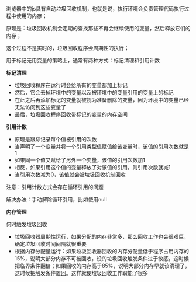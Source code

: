 浏览器中的js具有自动垃圾回收机制，也就是说，执行环境会负责管理代码执行过程中使用的内存；

原理是：垃圾回收机制会定期的查找那些不再会继续使用的变量，然后释放它们的内存；

这个过程不是实时的，垃圾回收程序会周期性的执行；

用于标记无用变量的策略上，通常有两种方式：标记清理和引用计数

**标记清理**

* 垃圾回收程序在运行时会给所有的变量都加上标记
* 然后，它会去掉环境中的变量以及被环境中的变量引用的变量上的标记
* 在此之后再添加标记的变量就被视为准备删除的变量，因为环境中的变量已经无法访问到这些变量了
* 最后，垃圾回收程序回收带标记的变量的内存空间

**引用计数**

* 原理是跟踪记录每个值被引用的次数
* 当声明了一个变量并将一个引用类型值赋值给该变量时，该值的引用次数就是1
* 如果同一个值又赋给了另外一个变量，该值的引用次数加1
* 相反，如果引用这个值的变量释放了对该值的引用，则引用次数就减1
* 当引用次数减为0，该值就会被垃圾回收机制回收

注意：引用计数方式会存在循环引用的问题

解决办法：手动解除循环引用，比如使用null

**内存管理**

何时触发垃圾回收

* 垃圾回收器周期性运行，如果分配的内存非常多，那么回收工作也会很艰巨，确定垃圾回收时间间隔就很重要
* 根据内存分配量运行：如果垃圾回收器回收的内存分配量低于程序占用内存的15%，说明大部分内存不可被回收，设的垃圾回收触发条件过于敏感，这时候把临界条件翻倍；如果回收的内存高于85%，说明大部分内存早就该清理了，这时候把触发条件置回。这样就使垃圾回收工作职能了很多

